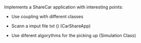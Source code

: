 Implements a ShareCar application with interesting points:

- Use coupling with different classes

- Scann a imput file txt () (CarShareApp)

- Use diferent algorythms for the picking up (Simulation Class)